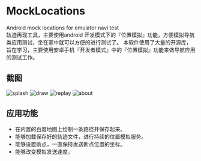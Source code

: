# MockLocations
Android mock locations for emulator navi test  
轨迹再现工具，主要使用android 开发模式下的『位置模拟』功能，方便模拟导航类应用测试，坐在家中就可以方便的进行测试了。
本软件使用了大量的开源库，旨在学习，主要使用安卓手机『开发者模式』中的『位置模拟』功能来做导航应用的测试工作。
## 截图
![splash](https://raw.githubusercontent.com/lulee007/MockLocations/master/screenshot/splash.png)
![draw](https://raw.githubusercontent.com/lulee007/MockLocations/master/screenshot/draw.gif)
![replay](https://raw.githubusercontent.com/lulee007/MockLocations/master/screenshot/replay.gif)
![about](https://raw.githubusercontent.com/lulee007/MockLocations/master/screenshot/about.png)

## 应用功能
- 在内置的百度地图上绘制一条路径并保存起来。
- 能够加载保存好的轨迹文件，进行持续的位置模拟服务。
- 能够设置断点，一直保持发送断点位置的坐标。
- 能够改变模拟发送速度。

